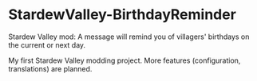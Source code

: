 # StardewValley-BirthdayReminder
Stardew Valley mod: A message will remind you of villagers' birthdays on the current or next day.

My first Stardew Valley modding project. More features (configuration, translations) are planned.
